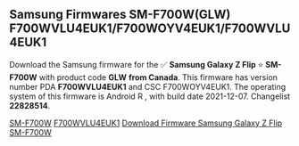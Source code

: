 <h2>Samsung Firmwares SM-F700W(GLW) F700WVLU4EUK1/F700WOYV4EUK1/F700WVLU4EUK1</h2>
Download the Samsung firmware for the ✅ <strong>Samsung Galaxy Z Flip </strong> ⭐ <strong>SM-F700W</strong> with product code <strong>GLW</strong> <strong> from Canada</strong>. This firmware has version number PDA <strong>F700WVLU4EUK1</strong> and CSC F700WOYV4EUK1. The operating system of this firmware is Android R , with build date 2021-12-07. Changelist <strong>22828514</strong>.


[SM-F700W](https://samfirm.shop/samsung/model/SM-F700W)
[F700WVLU4EUK1](https://samfirm.shop/samsung/pda/F700WVLU4EUK1)
[Download Firmware Samsung Galaxy Z Flip SM-F700W](https://samfirm.shop/samsung/firmware/480658)
